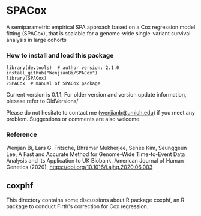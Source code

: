 # SPACox
A semiparametric empirical SPA approach based on a Cox regression model fitting (SPACox), that is scalable for a genome-wide single-variant survival analysis in large cohorts

### How to install and load this package

```{r}      
library(devtools)  # author version: 2.1.0
install_github("WenjianBi/SPACox")
library(SPACox)
?SPACox  # manual of SPACox package
```
Current version is 0.1.1. For older version and version update information, plesase refer to OldVersions/

Please do not hesitate to contact me (wenjianb@umich.edu) if you meet any problem. Suggestions or comments are also welcome.

### Reference

Wenjian Bi, Lars G. Fritsche, Bhramar Mukherjee, Sehee Kim, Seunggeun Lee, A Fast and Accurate Method for Genome-Wide Time-to-Event Data Analysis and Its Application to UK Biobank. American Journal of Human Genetics (2020), https://doi.org/10.1016/j.ajhg.2020.06.003

## coxphf
This directory contains some discussions about R package coxphf, an R package to conduct Firth's correction for Cox regression.
